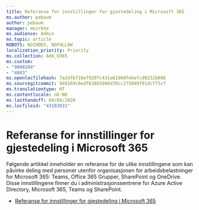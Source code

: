 ```yaml
---
title: Referanse for innstillinger for gjestedeling i Microsoft 365
ms.author: pebaum
author: pebaum
manager: mnirkhe
ms.audience: Admin
ms.topic: article
ROBOTS: NOINDEX, NOFOLLOW
localization_priority: Priority
ms.collection: Adm_O365
ms.custom:
- "9000204"
- "4843"
ms.openlocfilehash: 7a24fbf16ef9207c431a6190dfebefcd0232b088
ms.sourcegitcommit: 940169c0edf638b5086d70cc275049f01dcff3cf
ms.translationtype: HT
ms.contentlocale: nb-NO
ms.lasthandoff: 04/08/2020
ms.locfileid: "43183031"
---
```

# <a name="microsoft-365-guest-sharing-settings-reference"></a>Referanse for innstillinger for gjestedeling i Microsoft 365

Følgende artikkel inneholder en referanse for de ulike innstillingene som kan påvirke deling med personer utenfor organisasjonen for arbeidsbelastninger for Microsoft 365: Teams, Office 365 Grupper, SharePoint og OneDrive. Disse innstillingene finner du i administrasjonssentrene for Azure Active Directory, Microsoft 365, Teams og SharePoint.

- [Referanse for innstillinger for gjestedeling i Microsoft 365](https://docs.microsoft.com/microsoft-365/solutions/microsoft-365-guest-settings?view=o365-worldwide)
